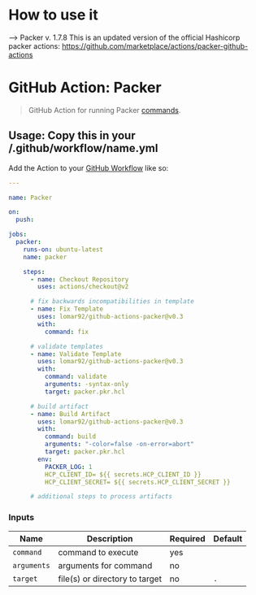 # How to use it
--> Packer v. 1.7.8
This is an updated version of the official Hashicorp packer actions: https://github.com/marketplace/actions/packer-github-actions

# GitHub Action: Packer

> GitHub Action for running Packer [commands](https://www.packer.io/docs/commands).

## Usage: Copy this in your /.github/workflow/name.yml

Add the Action to your [GitHub Workflow](https://docs.github.com/en/actions/learn-github-actions#creating-a-workflow-file) like so:

```yaml
---

name: Packer

on:
  push:

jobs:
  packer:
    runs-on: ubuntu-latest
    name: packer

    steps:
      - name: Checkout Repository
        uses: actions/checkout@v2

      # fix backwards incompatibilities in template
      - name: Fix Template
        uses: lomar92/github-actions-packer@v0.3
        with:
          command: fix

      # validate templates
      - name: Validate Template
        uses: lomar92/github-actions-packer@v0.3
        with:
          command: validate
          arguments: -syntax-only
          target: packer.pkr.hcl

      # build artifact
      - name: Build Artifact
        uses: lomar92/github-actions-packer@v0.3
        with:
          command: build
          arguments: "-color=false -on-error=abort"
          target: packer.pkr.hcl
        env:
          PACKER_LOG: 1
          HCP_CLIENT_ID= ${{ secrets.HCP_CLIENT_ID }}
          HCP_CLIENT_SECRET= ${{ secrets.HCP_CLIENT_SECRET }}

      # additional steps to process artifacts
```

### Inputs

| Name        | Description                    | Required | Default |
|-------------|--------------------------------|----------|---------|
| `command`   | command to execute             | yes      |         |
| `arguments` | arguments for command          | no       |         |
| `target`    | file(s) or directory to target | no       |   `.`   |

